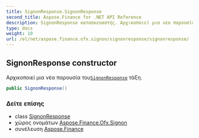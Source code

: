 ```yaml
---
title: SignonResponse.SignonResponse
second_title: Aspose.Finance for .NET API Reference
description: SignonResponse κατασκευαστής. Αρχικοποιεί μια νέα παρουσία τουSignonResponse τάξη.
type: docs
weight: 10
url: /el/net/aspose.finance.ofx.signon/signonresponse/signonresponse/
---
```

## SignonResponse constructor

Αρχικοποιεί μια νέα παρουσία του[`SignonResponse`](../) τάξη.

```csharp
public SignonResponse()
```

### Δείτε επίσης

* class [SignonResponse](../)
* χώρος ονομάτων [Aspose.Finance.Ofx.Signon](../../signonresponse/)
* συνέλευση [Aspose.Finance](../../../)



